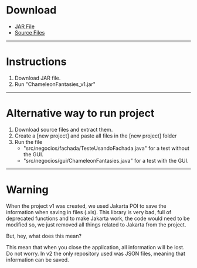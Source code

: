 # Download

* [JAR File](https://cdn.rawgit.com/vsychen/chameleonfantasies/2739d9ec/v1/ChameleonFantasies_v1.jar)
* [Source Files](https://cdn.rawgit.com/vsychen/chameleonfantasies/de2cced6/v1/v1.zip)

---
# Instructions

1. Download JAR file.
2. Run "ChameleonFantasies_v1.jar"

---
# Alternative way to run project

1. Download source files and extract them.
2. Create a [new project] and paste all files in the [new project] folder
3. Run the file
   * "src/negocios/fachada/TesteUsandoFachada.java" for a test without the GUI.
   * "src/negocios/gui/ChameleonFantasies.java" for a test with the GUI.

---
# Warning

  When the project v1 was created, we used Jakarta POI to save the information when saving in files (.xls). This library is very bad, full of deprecated functions and to make Jakarta work, the code would need to be modified so, we just removed all things related to Jakarta from the project.

  But, hey, what does this mean?

  This mean that when you close the application, all information will be lost. Do not worry. In v2 the only repository used was JSON files, meaning that information can be saved.
